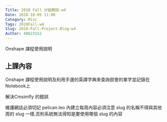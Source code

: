 ```yaml
---
Title: 2018 Fall 分組網誌-w4
Date: 2018-10-05 11:00
Category: Misc
Tags: 2018Fall-w4
Slug: 2018-Fall-Project-Blog-w4
Author: 40623152
---
```


Onshape 課程使用說明

<!-- PELICAN_END_SUMMARY -->

上課內容
----

Onshape 課程使用說明及利用手邊的英譯字典來查詢部會的單字並記錄在Notebook上

解決Cmsimfly 的錯誤

維護網誌必須切記 pelican.leo 內建立每周內容必須注意 slug 的名稱不得與其他周的 slug 一樣,否則系統無法得知是要使用哪個 slug 的內容
